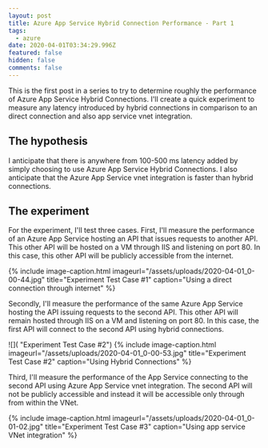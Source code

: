 ```yaml
---
layout: post
title: Azure App Service Hybrid Connection Performance - Part 1
tags:
  - azure
date: 2020-04-01T03:34:29.996Z
featured: false
hidden: false
comments: false
---
```

This is the first post in a series to try to determine roughly the performance of Azure App Service Hybrid Connections. I'll create a quick experiment to measure any latency introduced by hybrid connections in comparison to an direct connection and also app service vnet integration.

<!--more-->

## The hypothesis

I anticipate that there is anywhere from 100-500 ms latency added by simply choosing to use Azure App Service Hybrid Connections. I also anticipate that the Azure App Service vnet integration is faster than hybrid connections.

## The experiment

For the experiment, I'll test three cases. First, I'll measure the performance of an Azure App Service hosting an API that issues requests to another API. This other API will be hosted on a VM through IIS and listening on port 80. In this case, this other API will be publicly accessible from the internet. 

{% include image-caption.html imageurl="/assets/uploads/2020-04-01_0-00-44.jpg" title="Experiment Test Case #1" caption="Using a direct connection through internet" %}

Secondly, I'll measure the performance of the same Azure App Service hosting the API issuing requests to the second API. This other API will remain hosted through IIS on a VM and listening on port 80. In this case, the first API will connect to the second API using hybrid connections.

![]( "Experiment Test Case #2")
{% include image-caption.html imageurl="/assets/uploads/2020-04-01_0-00-53.jpg" title="Experiment Test Case #2" caption="Using Hybrid Connections" %}

Third, I'll measure the performance of the App Service connecting to the second API using Azure App Service vnet integration. The second API will not be publicly accessible and instead it will be accessible only through from within the VNet.

{% include image-caption.html imageurl="/assets/uploads/2020-04-01_0-01-02.jpg" title="Experiment Test Case #3" caption="Using app service VNet integration" %}